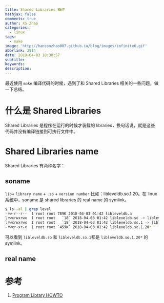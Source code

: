 ```yaml
---
title: Shared Libraries 概述
mathjax: false
comments: true
author: XS Zhao
categories:
  - linux
tags:
  - make
image: 'http://hansonzhao007.github.io/blog/images/infinite6.gif'
abbrlink: 2914
date: 2018-04-03 10:30:57
subtitle:
keywords:
description:
---
```


最近使用 `make` 编译代码的时候，遇到了和 Shared Libraries 相关的一些问题，做一下总结。

# 什么是 Shared Libraries
Shared Libraries 是程序在运行的时候才装载的 libraries，换句话说，就是这些代码并没有编译链接到可执行文件中。

# Shared Libraries name
Shared Libraries 有两种名字：
## soname
`lib`+ `library name` + `.so` + `version number`
比如：libleveldb.so.1.20。在 linux 系统中，soname 是 shared libraries 的 real name 的 symlink。

```bash :soname示例
$ ls -al | grep level
-rw-r--r--  1 root root 789K 2018-04-03 01:42 libleveldb.a
lrwxrwxrwx  1 root root   `18` 2018-04-03 01:42 libleveldb.so -> libleveldb.so.1.20*
lrwxrwxrwx  1 root root   `18` 2018-04-03 01:42 libleveldb.so.1 -> libleveldb.so.1.20*
-rwxr-xr-x  1 root root `459K` 2018-04-03 01:42 libleveldb.so.1.20*
```
<!-- more -->
可以看到 `libleveldb.so` 和 `libleveldb.so.1`都是 `libleveldb.so.1.20*` 的 symlink。

## real name

# 参考
1. [Program Library HOWTO](http://www.tldp.org/HOWTO/Program-Library-HOWTO/shared-libraries.html)

